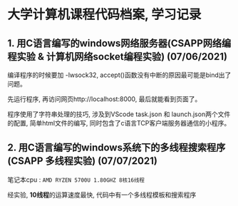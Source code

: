 # 大学计算机课程代码档案, 学习记录

## 1. 用C语言编写的windows网络服务器(CSAPP网络编程实验 & 计算机网络socket编程实验) (07/06/2021)

编译程序的时候要加 -lwsock32, accept()函数没有中断的原因最可能是bind出了问题。

先运行程序, 再访问网页<a herf = http://localhost:8000>http://localhost:8000, 最后就能看到页面了。

程序使用了字符串处理的技巧, 涉及到VScode task.json 和 launch.json两个文件的配置, 简单html文件的编写, 同时包含了c语言TCP客户端服务器通信的小程序。

## 2. 用C语言编写的windows系统下的多线程搜索程序(CSAPP 多线程实验) (07/07/2021)
笔记本cpu : ```AMD RYZEN 5700U 1.80GHZ 8核16线程```

经实验, **10线程**的运算速度最快, 代码中有一个多线程模板和搜索程序

